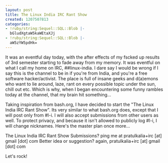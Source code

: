 ```yaml
---
layout: post
title: The Linux India IRC Rant Show
created: 1207507813
categories:
- !ruby/string:Sequel::SQL::Blob |-
  bGludXgtaW5kaWEtaXJj
- !ruby/string:Sequel::SQL::Blob |-
  aW5zYW5pdHk=
---
```

It was an eventful day today, with the after effects of my fscked up results of 3rd semester starting to fade away from my memory. It was eventful on what I call my home on IRC, ##linux-india.
I dare say I would be wrong if I say this is the channel to be in if you're from India, and you're a free software hacker/activist. The place is full of insane geeks and d(a)emons who want to lie around, laze, rant on every possible topic under the sun, chill out etc. Which is why, when I began encountering some funny rambles today at the channel, that my brain hit something...

Taking inspiration from bash.org, I have decided to start the "The Linux India IRC Rant Show". Its very similar to what bash.org does, except that I will post only from #l-i. I will also accept submissions from other users as well. To protect privacy, and because it isn't allowed to publicly log #l-i, I will change nicknames. Here's the master plan once more...

The Linux India IRC Rant Show
Submissions? ping me at pratulkalia+irc [at] gmail [dot] com
Better idea or suggestion? again, pratulkalia+irc [at] gmail [dot] com

Let's rock!
